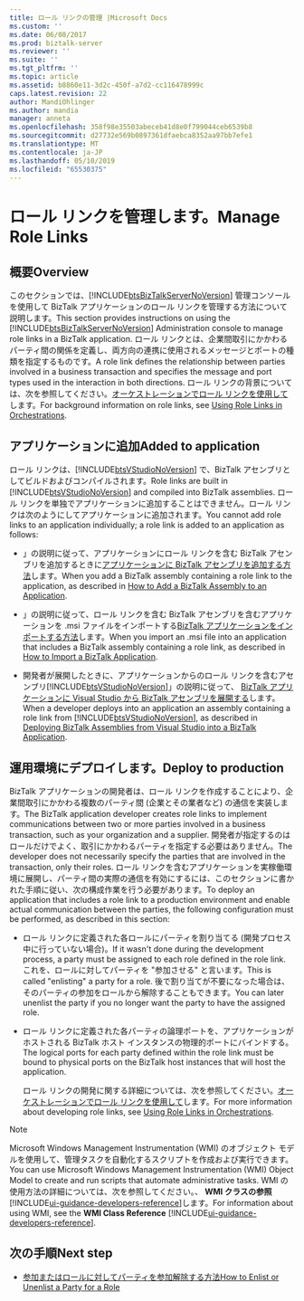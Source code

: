 ```yaml
---
title: ロール リンクの管理 |Microsoft Docs
ms.custom: ''
ms.date: 06/08/2017
ms.prod: biztalk-server
ms.reviewer: ''
ms.suite: ''
ms.tgt_pltfrm: ''
ms.topic: article
ms.assetid: b8860e11-3d2c-450f-a7d2-cc116478999c
caps.latest.revision: 22
author: MandiOhlinger
ms.author: mandia
manager: anneta
ms.openlocfilehash: 358f98e35503abeceb41d8e0f799044ceb6539b8
ms.sourcegitcommit: d27732e569b0897361dfaebca8352aa97bb7efe1
ms.translationtype: MT
ms.contentlocale: ja-JP
ms.lasthandoff: 05/10/2019
ms.locfileid: "65530375"
---
```

# <a name="manage-role-links"></a><span data-ttu-id="31544-102">ロール リンクを管理します。</span><span class="sxs-lookup"><span data-stu-id="31544-102">Manage Role Links</span></span>

## <a name="overview"></a><span data-ttu-id="31544-103">概要</span><span class="sxs-lookup"><span data-stu-id="31544-103">Overview</span></span>
<span data-ttu-id="31544-104">このセクションでは、[!INCLUDE[btsBizTalkServerNoVersion](../includes/btsbiztalkservernoversion-md.md)] 管理コンソールを使用して BizTalk アプリケーションのロール リンクを管理する方法について説明します。</span><span class="sxs-lookup"><span data-stu-id="31544-104">This section provides instructions on using the [!INCLUDE[btsBizTalkServerNoVersion](../includes/btsbiztalkservernoversion-md.md)] Administration console to manage role links in a BizTalk application.</span></span> <span data-ttu-id="31544-105">ロール リンクとは、企業間取引にかかわるパーティ間の関係を定義し、両方向の連携に使用されるメッセージとポートの種類を指定するものです。</span><span class="sxs-lookup"><span data-stu-id="31544-105">A role link defines the relationship between parties involved in a business transaction and specifies the message and port types used in the interaction in both directions.</span></span> <span data-ttu-id="31544-106">ロール リンクの背景については、次を参照してください。[オーケストレーションでロール リンクを使用して](../core/using-role-links-in-orchestrations.md)します。</span><span class="sxs-lookup"><span data-stu-id="31544-106">For background information on role links, see [Using Role Links in Orchestrations](../core/using-role-links-in-orchestrations.md).</span></span>  

## <a name="added-to-application"></a><span data-ttu-id="31544-107">アプリケーションに追加</span><span class="sxs-lookup"><span data-stu-id="31544-107">Added to application</span></span>  
 <span data-ttu-id="31544-108">ロール リンクは、[!INCLUDE[btsVStudioNoVersion](../includes/btsvstudionoversion-md.md)] で、BizTalk アセンブリとしてビルドおよびコンパイルされます。</span><span class="sxs-lookup"><span data-stu-id="31544-108">Role links are built in [!INCLUDE[btsVStudioNoVersion](../includes/btsvstudionoversion-md.md)] and compiled into BizTalk assemblies.</span></span> <span data-ttu-id="31544-109">ロール リンクを単独でアプリケーションに追加することはできません。ロール リンクは次のようにしてアプリケーションに追加されます。</span><span class="sxs-lookup"><span data-stu-id="31544-109">You cannot add role links to an application individually; a role link is added to an application as follows:</span></span>  
  
- <span data-ttu-id="31544-110">」の説明に従って、アプリケーションにロール リンクを含む BizTalk アセンブリを追加するときに[アプリケーションに BizTalk アセンブリを追加する方法](../core/how-to-add-a-biztalk-assembly-to-an-application.md)します。</span><span class="sxs-lookup"><span data-stu-id="31544-110">When you add a BizTalk assembly containing a role link to the application, as described in [How to Add a BizTalk Assembly to an Application](../core/how-to-add-a-biztalk-assembly-to-an-application.md).</span></span>  
  
- <span data-ttu-id="31544-111">」の説明に従って、ロール リンクを含む BizTalk アセンブリを含むアプリケーションを .msi ファイルをインポートする[BizTalk アプリケーションをインポートする方法](../core/how-to-import-a-biztalk-application.md)します。</span><span class="sxs-lookup"><span data-stu-id="31544-111">When you import an .msi file into an application that includes a BizTalk assembly containing a role link, as described in [How to Import a BizTalk Application](../core/how-to-import-a-biztalk-application.md).</span></span>  
  
- <span data-ttu-id="31544-112">開発者が展開したときに、アプリケーションからのロール リンクを含むアセンブリ[!INCLUDE[btsVStudioNoVersion](../includes/btsvstudionoversion-md.md)]」の説明に従って、 [BizTalk アプリケーションに Visual Studio から BizTalk アセンブリを展開する](../core/deploying-biztalk-assemblies-from-visual-studio-into-a-biztalk-application.md)します。</span><span class="sxs-lookup"><span data-stu-id="31544-112">When a developer deploys into an application an assembly containing a role link from [!INCLUDE[btsVStudioNoVersion](../includes/btsvstudionoversion-md.md)], as described in [Deploying BizTalk Assemblies from Visual Studio into a BizTalk Application](../core/deploying-biztalk-assemblies-from-visual-studio-into-a-biztalk-application.md).</span></span>  

## <a name="deploy-to-production"></a><span data-ttu-id="31544-113">運用環境にデプロイします。</span><span class="sxs-lookup"><span data-stu-id="31544-113">Deploy to production</span></span>  
 <span data-ttu-id="31544-114">BizTalk アプリケーションの開発者は、ロール リンクを作成することにより、企業間取引にかかわる複数のパーティ間 (企業とその業者など) の通信を実装します。</span><span class="sxs-lookup"><span data-stu-id="31544-114">The BizTalk application developer creates role links to implement communications between two or more parties involved in a business transaction, such as your organization and a supplier.</span></span> <span data-ttu-id="31544-115">開発者が指定するのはロールだけでよく、取引にかかわるパーティを指定する必要はありません。</span><span class="sxs-lookup"><span data-stu-id="31544-115">The developer does not necessarily specify the parties that are involved in the transaction, only their roles.</span></span> <span data-ttu-id="31544-116">ロール リンクを含むアプリケーションを実稼働環境に展開し、パーティ間の実際の通信を有効にするには、このセクションに書かれた手順に従い、次の構成作業を行う必要があります。</span><span class="sxs-lookup"><span data-stu-id="31544-116">To deploy an application that includes a role link to a production environment and enable actual communication between the parties, the following configuration must be performed, as described in this section:</span></span>  
  
- <span data-ttu-id="31544-117">ロール リンクに定義された各ロールにパーティを割り当てる (開発プロセス中に行っていない場合)。</span><span class="sxs-lookup"><span data-stu-id="31544-117">If it wasn't done during the development process, a party must be assigned to each role defined in the role link.</span></span> <span data-ttu-id="31544-118">これを、ロールに対してパーティを "参加させる" と言います。</span><span class="sxs-lookup"><span data-stu-id="31544-118">This is called "enlisting" a party for a role.</span></span> <span data-ttu-id="31544-119">後で割り当てが不要になった場合は、そのパーティの参加をロールから解除することもできます。</span><span class="sxs-lookup"><span data-stu-id="31544-119">You can later unenlist the party if you no longer want the party to have the assigned role.</span></span>  
  
- <span data-ttu-id="31544-120">ロール リンクに定義された各パーティの論理ポートを、アプリケーションがホストされる BizTalk ホスト インスタンスの物理的ポートにバインドする。</span><span class="sxs-lookup"><span data-stu-id="31544-120">The logical ports for each party defined within the role link must be bound to physical ports on the BizTalk host instances that will host the application.</span></span>  
  
  <span data-ttu-id="31544-121">ロール リンクの開発に関する詳細については、次を参照してください。[オーケストレーションでロール リンクを使用して](../core/using-role-links-in-orchestrations.md)します。</span><span class="sxs-lookup"><span data-stu-id="31544-121">For more information about developing role links, see [Using Role Links in Orchestrations](../core/using-role-links-in-orchestrations.md).</span></span>  
  
> [!NOTE]
>  <span data-ttu-id="31544-122">Microsoft Windows Management Instrumentation (WMI) のオブジェクト モデルを使用して、管理タスクを自動化するスクリプトを作成および実行できます。</span><span class="sxs-lookup"><span data-stu-id="31544-122">You can use Microsoft Windows Management Instrumentation (WMI) Object Model to create and run scripts that automate administrative tasks.</span></span> <span data-ttu-id="31544-123">WMI の使用方法の詳細については、次を参照してください。、 **WMI クラスの参照**[!INCLUDE[ui-guidance-developers-reference](../includes/ui-guidance-developers-reference.md)]します。</span><span class="sxs-lookup"><span data-stu-id="31544-123">For information about using WMI, see the **WMI Class Reference** [!INCLUDE[ui-guidance-developers-reference](../includes/ui-guidance-developers-reference.md)].</span></span>  
  
## <a name="next-step"></a><span data-ttu-id="31544-124">次の手順</span><span class="sxs-lookup"><span data-stu-id="31544-124">Next step</span></span>
  
-   [<span data-ttu-id="31544-125">参加またはロールに対してパーティを参加解除する方法</span><span class="sxs-lookup"><span data-stu-id="31544-125">How to Enlist or Unenlist a Party for a Role</span></span>](../core/how-to-enlist-or-unenlist-a-party-for-a-role.md)
